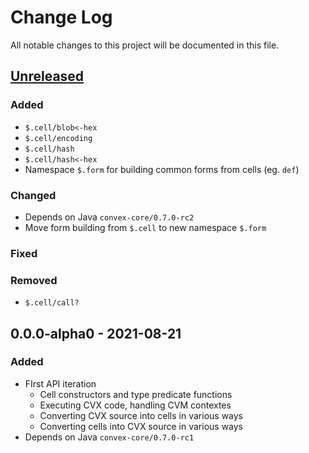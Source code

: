 # Change Log

All notable changes to this project will be documented in this file.



## [Unreleased]

### Added

- `$.cell/blob<-hex`
- `$.cell/encoding`
- `$.cell/hash`
- `$.cell/hash<-hex`
- Namespace `$.form` for building common forms from cells (eg. `def`)

### Changed

- Depends on Java `convex-core/0.7.0-rc2`
- Move form building from `$.cell` to new namespace `$.form`

### Fixed

### Removed

- `$.cell/call?`



## 0.0.0-alpha0 - 2021-08-21

### Added

- FIrst API iteration
    - Cell constructors and type predicate functions
    - Executing CVX code, handling CVM contextes
    - Converting CVX source into cells in various ways
    - Converting cells into CVX source in various ways
- Depends on Java `convex-core/0.7.0-rc1`



[Unreleased]:  https://github.com/helins/convex.lisp.cljc/compare/cvm/0.0.0-alpha0...HEAD
[0.0.0-alpha0]: https://github.com/helins/convex.lisp.cljc/releases/tag/cvm/0.0.0-alpha0
